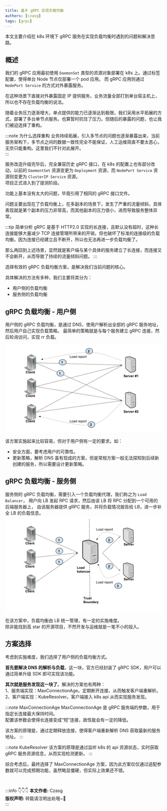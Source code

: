 ```yaml
---
title: 基于 gRPC 实现负载均衡
authors: [czasg]
tags: [grpc]
---
```


<!-- 参考自 https://www.lixueduan.com/post/grpc/13-loadbalance-on-k8s/ -->

本文主要介绍在 k8s 环境下 gRPC 服务在实现负载均衡时遇到的问题和解决思路。

<!--truncate-->

## 概述
我们的 gRPC 应用最初使用 `DaemonSet` 类型的资源对象部署在 k8s 上。通过标签配置，使得单台 Node 节点仅部署一个 pod 应用。
而 gRPC 应用则通过 `NodePort Service` 的方式对外暴露服务。

在这种场景下直接对外暴露固定 IP 提供服务，业务流量全部打到单台宿主机上，所以也不存在负载均衡的说法。

随着业务压力逐渐增大，单点提供的能力已逐渐达到极限，我们采用水平拓展的方式，部署了多台单节点服务。也算暂时抗住了压力。但随后的暴露的问题，也让我们被迫选择了重构。

:::note 为什么选择重构
业务持续拓展，引入多节点的问题也逐渐暴露出来，当前服务架构下，多节点之间的数据一致性完全不能保证，人工运维简直不要太恶心，无奈只能重构。这里我们不针对此展开。  
:::

服务改造升级完毕后，完全兼容历史 gRPC 接口，在 k8s 的配置上也有部分改动，以前的 `DaemontSet` 资源变更为 `Deployment` 资源，而 `NodePort Service` 资源则变更为 `ClusterIP Service` 资源。   
项目正式进入到了提测阶段。

功能上基本没有太大的问题，毕竟引用了相同的 gRPC 接口文件。

问题主要出现在了负载均衡上，在多副本的场景下，发生了严重的流量倾斜，具体表现就是某个副本的压力非常高，而其他副本的压力很小，进而导致服务整体异常。

:::tip 简单分析
gRPC 是基于 HTTP2.0 实现的长连接，且默认没有超时，这种长连接能够大量减少 TCP 连接管理所带来的开销，但也破坏了标准的连接级的负载均衡。因为连接已经建立且不断开，所以也无法再进一步负载均衡了。  

那么再回到上述场景，显然就是客户端与某个具体的服务建立了长连接，而连接又不会断开，从而导致了持续的流量倾斜问题。
:::

选择有效的 gRPC 负载均衡方案，是解决我们当前问题的核心。

具体解决的方法有多种，我们主要将其分为：  
* 用户侧的负载均衡
* 服务侧的负载均衡

## gRPC 负载均衡 - 用户侧
用户侧的 gRPC 负载均衡，是通过 DNS，使用户解析出全部的 gRPC 服务地址，然后用户自己实现负载策略。
最简单的策略就是与每个服务建立 gRPC 连接，然后轮询访问，实现 rr 负载。

![](client-load-balancer.png)

该方案实施起来比较容易，但对于用户侧有一定的要求。如：

* 安全方面，要考虑用户的可靠性。
* 更新策略，解析 DNS 虽有现成的方案，但是常规方案一般无法探知到后续新创建的服务，所以需要设计更新策略。

## gRPC 负载均衡 - 服务侧
服务侧的 gRPC 负载均衡，需要引入一个负载均衡代理，我们称之为 `Load Balancer`，
用户向 LB 发起 RPC 请求，然后由该 LB 将 RPC 分配到一个可用的后端服务器上，
由该服务器提供 gRPC 服务，并将负载情况报告给 LB，进一步补全 LB 的负载信息。
![](server-load-balancer.png)

在该方案中，负载均衡由 LB 统一管理，有一定的实施难度。  
除非能找到高 star 的开源项目，不然开发与运维就是一笔不小的投入。

## 方案选择
考虑到实施难度，我们选择了用户侧的负载均衡方式。

**首先要解决 DNS 的解析与负载**，这一块，官方已经封装了 gRPC SDK，用户可以通过简单升级 SDK 即可实现该功能。

**其次就是服务发现这一块了**。解决的方案也有两种：  
1、服务端实现：MaxConnectionAge。定期断开连接，从而触发客户端重解析。  
2、客户端实现：KubeResolver。客户端接入 k8s api 从而实现服务发现。   


:::note MaxConnectionAge
MaxConnectionAge 是 gRPC 服务端的参数，用于指定长连接最大保持时间。  
配置该参数会使得长连接变成“短”连接，故性能会有一定的降低。

该方案的原理是，通过定期释放连接，使得客户端重新解析 DNS 获取最新的服务地址。
:::


:::note KubeResolver
该方案的原理是通过监听 k8s 的 api 资源状态，实时获取 gRPC 服务资源信息，从而实现检测更新。
:::

综合考虑后，最终选择了 MaxConnectionAge 方案，因为此方案仅仅通过适配参数就可以完成预期功能，虽然略显僵硬，但实际上效果还不错。

<br/>

:::info 👇👇👇
**本文作者:** Czasg     
**版权声明:** 转载请注明出处哦~👮‍    
:::

